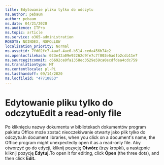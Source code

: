 ```yaml
---
title: Edytowanie pliku tylko do odczytu
ms.author: pebaum
author: pebaum
ms.date: 04/21/2020
ms.audience: ITPro
ms.topic: article
ms.service: o365-administration
ROBOTS: NOINDEX, NOFOLLOW
localization_priority: Normal
ms.assetid: 7fd02fc7-4aaf-4ae6-b514-ceda456b74e2
ms.openlocfilehash: 023e42a09e92262d9fe7c7f003e6adfb2cdb11e7
ms.sourcegitcommit: c6692ce0fa1358ec3529e59ca0ecdfdea4cdc759
ms.translationtype: MT
ms.contentlocale: pl-PL
ms.lasthandoff: 09/14/2020
ms.locfileid: "47710853"
---
```

# <a name="edit-a-read-only-file"></a><span data-ttu-id="318d8-102">Edytowanie pliku tylko do odczytu</span><span class="sxs-lookup"><span data-stu-id="318d8-102">Edit a read-only file</span></span>

<span data-ttu-id="318d8-103">Po kliknięciu nazwy dokumentu w bibliotekach dokumentów program pakietu Office może zostać nieoczekiwanie otwarty jako plik tylko do odczytu.</span><span class="sxs-lookup"><span data-stu-id="318d8-103">In document libraries, when you click on a document's name, the Office program might unexpectedly open it as a read-only file.</span></span> <span data-ttu-id="318d8-104">Aby otworzyć go do edycji, kliknij pozycję **Otwórz** (trzy kropki), a następnie kliknij pozycję **Edytuj.**</span><span class="sxs-lookup"><span data-stu-id="318d8-104">To open it for editing, click **Open** (the three dots), and then click **Edit.**</span></span>
  

